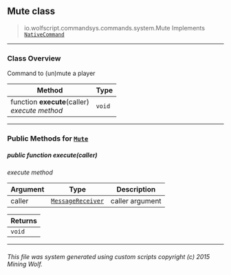 ## Mute __class__

>io.wolfscript.commandsys.commands.system.Mute
>Implements [`NativeCommand`](..\..\NativeCommand.md)

---

### Class Overview

Command to (un)mute a player

Method | Type   
--- | :--- 
 function __execute__(caller) <br> _execute method_ | `void`



---


### Public Methods for [`Mute`](Mute.md)

##### <a id='execute'></a>public  function __execute__(caller)

_execute method_

Argument | Type | Description  
--- | --- | --- 
caller | [`MessageReceiver`](..\..\..\chat\MessageReceiver.md) | caller argument

Returns | 
--- | 
`void` |


---


###### This file was system generated using custom scripts copyright (c) 2015 Mining Wolf.
	

